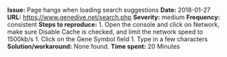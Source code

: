 **Issue:** Page hangs when loading search suggestions
**Date:** 2018-01-27
**URL:** https://www.genedive.net/search.php
**Severity:** medium
**Frequency:** consistent
**Steps to reproduce:**
	1. Open the console and click on Network, make sure Disable Cache is checked, and limit the network speed to 1500kb/s
	1. Click on the Gene Symbol field
	1. Type in a few characters
**Solution/workaround:** None found.
**Time spent:** 20 Minutes

